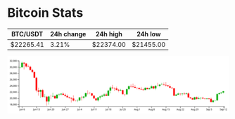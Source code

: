 # Bitcoin Stats

BTC/USDT|24h change|24h high|24h low|
|---|---|---|---|
|$22265.41|3.21%|$22374.00|$21455.00|

<img src="./chart.svg">
